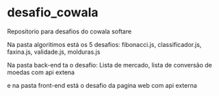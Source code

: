 # desafio_cowala
Repositorio para desafios do cowala softare

Na pasta algoritimos está os 5 desafios: 
fibonacci.js, 
classificador.js,
faxina.js,
validade.js,
molduras.js

Na pasta back-end ta o desafio: 
Lista de mercado,
lista de conversão de moedas com api extena

e na pasta front-end está o desafio da pagina web com api externa
